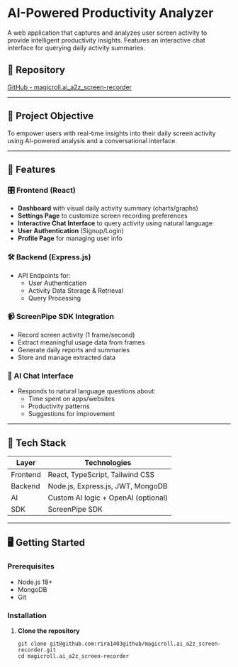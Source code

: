 <h1>AI-Powered Productivity Analyzer</h1>

<p>A web application that captures and analyzes user screen activity to provide intelligent productivity insights. Features an interactive chat interface for querying daily activity summaries.</p>

<h2>🔗 Repository</h2>
<p><a href="git@github.com:rira1403github/magicroll.ai_a2z_screen-recorder.git">GitHub - magicroll.ai_a2z_screen-recorder</a></p>

<hr>

<h2>🧠 Project Objective</h2>
<p>To empower users with real-time insights into their daily screen activity using AI-powered analysis and a conversational interface.</p>

<hr>

<h2>🚀 Features</h2>

<h3>🎛️ Frontend (React)</h3>
<ul>
  <li><strong>Dashboard</strong> with visual daily activity summary (charts/graphs)</li>
  <li><strong>Settings Page</strong> to customize screen recording preferences</li>
  <li><strong>Interactive Chat Interface</strong> to query activity using natural language</li>
  <li><strong>User Authentication</strong> (Signup/Login)</li>
  <li><strong>Profile Page</strong> for managing user info</li>
</ul>

<h3>🛠️ Backend (Express.js)</h3>
<ul>
  <li>API Endpoints for:
    <ul>
      <li>User Authentication</li>
      <li>Activity Data Storage &amp; Retrieval</li>
      <li>Query Processing</li>
    </ul>
  </li>
</ul>

<h3>📹 ScreenPipe SDK Integration</h3>
<ul>
  <li>Record screen activity (1 frame/second)</li>
  <li>Extract meaningful usage data from frames</li>
  <li>Generate daily reports and summaries</li>
  <li>Store and manage extracted data</li>
</ul>

<h3>🤖 AI Chat Interface</h3>
<ul>
  <li>Responds to natural language questions about:
    <ul>
      <li>Time spent on apps/websites</li>
      <li>Productivity patterns</li>
      <li>Suggestions for improvement</li>
    </ul>
  </li>
</ul>

<hr>

<h2>🧱 Tech Stack</h2>

<table>
  <thead>
    <tr>
      <th>Layer</th>
      <th>Technologies</th>
    </tr>
  </thead>
  <tbody>
    <tr>
      <td>Frontend</td>
      <td>React, TypeScript, Tailwind CSS</td>
    </tr>
    <tr>
      <td>Backend</td>
      <td>Node.js, Express.js, JWT, MongoDB</td>
    </tr>
    <tr>
      <td>AI</td>
      <td>Custom AI logic + OpenAI (optional)</td>
    </tr>
    <tr>
      <td>SDK</td>
      <td>ScreenPipe SDK</td>
    </tr>
  </tbody>
</table>

<hr>

<h2>🖥️ Getting Started</h2>

<h3>Prerequisites</h3>
<ul>
  <li>Node.js 18+</li>
  <li>MongoDB</li>
  <li>Git</li>
</ul>

<h3>Installation</h3>
<ol>
  <li><strong>Clone the repository</strong>
    <pre><code>git clone git@github.com:rira1403github/magicroll.ai_a2z_screen-recorder.git
cd magicroll.ai_a2z_screen-recorder</code></pre>
  </li>
</ol>
